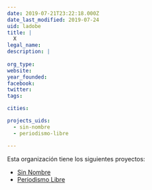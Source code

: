 ```yaml
---
date: 2019-07-21T23:22:18.000Z
date_last_modified: 2019-07-24
uid: ladobe
title: |
  X
legal_name: 
description: |
  
org_type: 
website: 
year_founded: 
facebook: 
twitter: 
tags:

cities: 

projects_uids:
  - sin-nombre
  - periodismo-libre

---
```


Esta organización tiene los siguientes proyectos:

- [Sin Nombre](/proyectos/sin-nombre)
- [Periodismo Libre](/proyectos/periodismo-libre)
